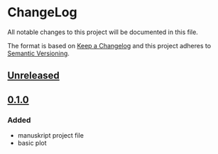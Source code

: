 # ChangeLog
All notable changes to this project will be documented in this file.

The format is based on [Keep a Changelog](http://keepachangelog.com/en/1.0.0/)
and this project adheres to [Semantic Versioning](http://semver.org/spec/v2.0.0.html).

## [Unreleased]

## [0.1.0]
### Added
- manuskript project file
- basic plot

[Unreleased]: https://github.com/NovelBox/FallenDreams/compare/v0.5.1...HEAD
[0.1.0]: https://github.com/NovelBox/FallenDreams/releases/v0.1.0
